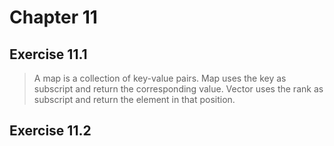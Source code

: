 # Chapter 11

## Exercise 11.1
> A map is a collection of key-value pairs.
> Map uses the key as subscript and return the corresponding value.
> Vector uses the rank as subscript and return the element in that position.

## Exercise 11.2
